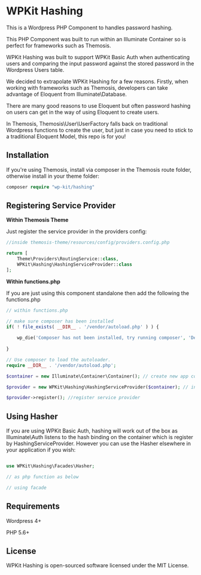 # WPKit Hashing

This is a Wordpress PHP Component to handles password hashing. 

This PHP Component was built to run within an Illuminate Container so is perfect for frameworks such as Themosis.

WPKit Hashing was built to support WPKit Basic Auth when authenticating users and comparing the input password against the stored password in the Wordpress Users table.

We decided to extrapolate WPKit Hashing for a few reasons. Firstly, when working with frameworks such as Themosis, developers can take advantage of Eloquent from Illuminate\Database. 

There are many good reasons to use Eloquent but often password hashing on users can get in the way of using Eloquent to create users.

In Themosis, Themosis\User\UserFactory falls back on traditional Wordpress functions to create the user, but just in case you need to stick to a traditional Eloquent Model, this repo is for you!

## Installation

If you're using Themosis, install via composer in the Themosis route folder, otherwise install in your theme folder:

```php
composer require "wp-kit/hashing"
```

## Registering Service Provider

**Within Themosis Theme**

Just register the service provider in the providers config:

```php
//inside themosis-theme/resources/config/providers.config.php

return [
    Theme\Providers\RoutingService::class,
    WPKit\Hashing\HashingServiceProvider::class
];
```

**Within functions.php**

If you are just using this component standalone then add the following the functions.php

```php
// within functions.php

// make sure composer has been installed
if( ! file_exists( __DIR__ . '/vendor/autoload.php' ) ) {
	
	wp_die('Composer has not been installed, try running composer', 'Dependancy Error');
	
}

// Use composer to load the autoloader.
require __DIR__ . '/vendor/autoload.php';

$container = new Illuminate\Container\Container(); // create new app container

$provider = new WPKit\Hashing\HashingServiceProvider($container); // inject into service provider

$provider->register(); //register service provider
```


## Using Hasher

If you are using WPKit Basic Auth, hashing will work out of the box as Illuminate\Auth listens to the hash binding on the container which is register by HashingServiceProvider. However you can use the Hasher elsewhere in your application if you wish:

```php

use WPKit\Hashing\Facades\Hasher;

// as php function as below

// using facade


```

## Requirements

Wordpress 4+

PHP 5.6+

## License

WPKit Hashing is open-sourced software licensed under the MIT License.
